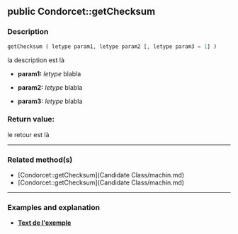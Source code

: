 ## public Condorcet::getChecksum

### Description    

```php
getChecksum ( letype param1, letype param2 [, letype param3 = 1] )
```

la description
est là    
- **param1:** *letype* blabla

- **param2:** *letype* blabla

- **param3:** *letype* blabla



### Return value:   

le retour
est là


---------------------------------------

### Related method(s)      

* [Condorcet::getChecksum](Candidate Class/machin.md)    
* [Condorcet::getChecksum](Candidate Class/machin.md)    

---------------------------------------

### Examples and explanation

* **[Text de l'exemple](link)**    

